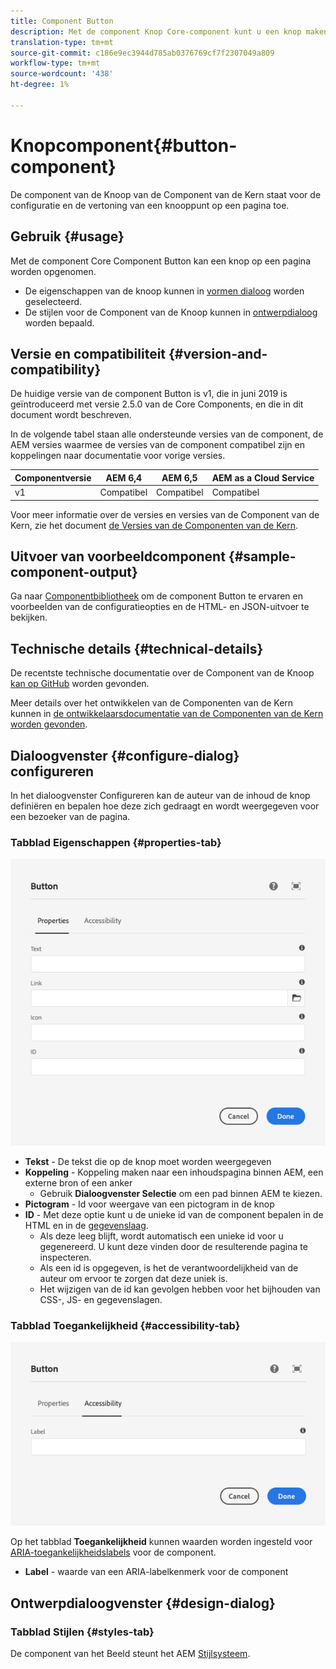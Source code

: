 ```yaml
---
title: Component Button
description: Met de component Knop Core-component kunt u een knop maken en weergeven.
translation-type: tm+mt
source-git-commit: c186e9ec3944d785ab0376769cf7f2307049a809
workflow-type: tm+mt
source-wordcount: '438'
ht-degree: 1%

---
```



# Knopcomponent{#button-component}

De component van de Knoop van de Component van de Kern staat voor de configuratie en de vertoning van een knooppunt op een pagina toe.

## Gebruik {#usage}

Met de component Core Component Button kan een knop op een pagina worden opgenomen.

* De eigenschappen van de knoop kunnen in [vormen dialoog](#configure-dialog) worden geselecteerd.
* De stijlen voor de Component van de Knoop kunnen in [ontwerpdialoog](#design-dialog) worden bepaald.

## Versie en compatibiliteit {#version-and-compatibility}

De huidige versie van de component Button is v1, die in juni 2019 is geïntroduceerd met versie 2.5.0 van de Core Components, en die in dit document wordt beschreven.

In de volgende tabel staan alle ondersteunde versies van de component, de AEM versies waarmee de versies van de component compatibel zijn en koppelingen naar documentatie voor vorige versies.

| Componentversie | AEM 6,4 | AEM 6,5 | AEM as a Cloud Service |
|--- |--- |---|---|
| v1 | Compatibel | Compatibel | Compatibel |

Voor meer informatie over de versies en versies van de Component van de Kern, zie het document [de Versies van de Componenten van de Kern](/help/versions.md).

## Uitvoer van voorbeeldcomponent {#sample-component-output}

Ga naar [Componentbibliotheek](https://adobe.com/go/aem_cmp_library_button) om de component Button te ervaren en voorbeelden van de configuratieopties en de HTML- en JSON-uitvoer te bekijken.

## Technische details {#technical-details}

De recentste technische documentatie over de Component van de Knoop [kan op GitHub](https://adobe.com/go/aem_cmp_tech_button_v1) worden gevonden.

Meer details over het ontwikkelen van de Componenten van de Kern kunnen in [de ontwikkelaarsdocumentatie van de Componenten van de Kern worden gevonden](/help/developing/overview.md).

## Dialoogvenster {#configure-dialog} configureren

In het dialoogvenster Configureren kan de auteur van de inhoud de knop definiëren en bepalen hoe deze zich gedraagt en wordt weergegeven voor een bezoeker van de pagina.

### Tabblad Eigenschappen {#properties-tab}

![Het tabblad Eigenschappen van het dialoogvenster Bewerken van component Button](/help/assets/button-edit-properties.png)

* **Tekst**  - De tekst die op de knop moet worden weergegeven
* **Koppeling**  - Koppeling maken naar een inhoudspagina binnen AEM, een externe bron of een anker
   * Gebruik **Dialoogvenster Selectie** om een pad binnen AEM te kiezen.
* **Pictogram**  - Id voor weergave van een pictogram in de knop
* **ID**  - Met deze optie kunt u de unieke id van de component bepalen in de HTML en in de  [gegevenslaag](/help/developing/data-layer/overview.md).
   * Als deze leeg blijft, wordt automatisch een unieke id voor u gegenereerd. U kunt deze vinden door de resulterende pagina te inspecteren.
   * Als een id is opgegeven, is het de verantwoordelijkheid van de auteur om ervoor te zorgen dat deze uniek is.
   * Het wijzigen van de id kan gevolgen hebben voor het bijhouden van CSS-, JS- en gegevenslagen.

### Tabblad Toegankelijkheid {#accessibility-tab}

![Toegankelijkheid, tabblad van het dialoogvenster Bewerken van component Button](/help/assets/button-edit-accessibility.png)

Op het tabblad **Toegankelijkheid** kunnen waarden worden ingesteld voor [ARIA-toegankelijkheidslabels](https://www.w3.org/WAI/standards-guidelines/aria/) voor de component.

* **Label**  - waarde van een ARIA-labelkenmerk voor de component

## Ontwerpdialoogvenster {#design-dialog}

### Tabblad Stijlen {#styles-tab}

De component van het Beeld steunt het AEM [Stijlsysteem](/help/get-started/authoring.md#component-styling).
